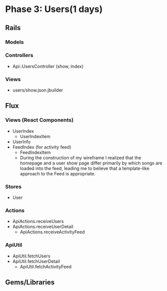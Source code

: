 # Phase 3: Users(1 days)

## Rails
### Models

### Controllers
* Api::UsersController (show, index)

### Views
* users/show.json.jbuilder

## Flux
### Views (React Components)
* UserIndex
  - UserIndexItem
* UserInfo
* FeedIndex (for activity feed)
  - FeedIndexItem
  - During the construction of my wireframe I realized that the homepage and a user show page differ primarily by which songs are loaded into the feed, leading me to believe that a template-like approach to the Feed is appropriate.

### Stores
* User

### Actions
* ApiActions.receiveUsers
* ApiActions.receiveUserDetail
  - ApiActions.receiveActivityFeed

### ApiUtil
* ApiUtil.fetchUsers
* ApiUtil.fetchUserDetail
  - ApiUtil.fetchActivityFeed


## Gems/Libraries
